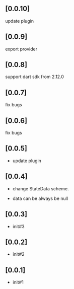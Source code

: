 ## [0.0.10]
update plugin

## [0.0.9]
export provider

## [0.0.8]
support dart sdk from 2.12.0

## [0.0.7]
fix bugs

## [0.0.6]
fix bugs

## [0.0.5]
 * update plugin

## [0.0.4]
 * change StateData scheme.
 - data can be always be null

## [0.0.3]
 * init#3

## [0.0.2]
 * init#2

## [0.0.1]
 * init#1
